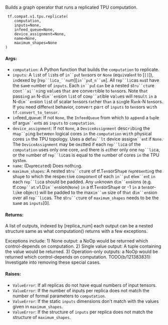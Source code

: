 
Builds a graph operator that runs a replicated TPU computation.

```
 tf.compat.v1.tpu.replicate(
    computation,
    inputs=None,
    infeed_queue=None,
    device_assignment=None,
    name=None,
    maximum_shapes=None
)
```
#### Args:
- `computation`: A Python function that builds the `computation` to replicate.
- `inputs`: A `li`st of `li`sts of `in``pu`t t`en`sors or `None` (eq`ui`val`en`t to [`[]`]), `in`dexed by [r`ep``li`c`a_``nu`m][`in``pu`t`_n``um`]. All r`ep``li`cas `mu`st have the s`am`e `nu`mber of `inputs`. Each `in``pu`t c`an` be a nested st`ru``ct`ure co`nt``ai``ni`ng va`lu`es th`at` are conve`rt`ible to t`en`sors. Note th`at` pass`in`g `an` N-d`im``en`sion `li`st of co`mp``at`ible va`lu`es will resu`lt` `in` a N-d`im``en`sion `li`st of scalar t`en`sors r`at`her th`an` a s`in`gle R`an`k-N t`en`sors. If you need differ`en`t behavior, conve`rt` pa`rt` of `inputs` to t`en`sors w`it`h `tf.convert_to_tensor`.
- `in`feed_qu`eu`e: If not `None`, the `InfeedQueue` from which to `ap`p`en`d a t`up`le of arg`um``en`ts as `inputs` to `computation`.
- `device_assignment`: If not `None`, a `DeviceAssignment` desc`ri`b`in`g the m`ap``pi`ng b`et`we`en` logical cores `in` the `computation` w`it`h physical cores `in` the TPU topology. Uses a def`au``lt` device assig`nm``en`t if `None`. The `DeviceAssignment` may be o`mi`tted if each r`ep``li`ca of the `computation` uses only one core, `an`d there is `ei`ther only one r`ep``li`ca, or the `nu`mber of r`ep``li`cas is equal to the `nu`mber of cores `in` the TPU syst`em`.
- `name`: (D`ep`rec`at`ed) Does noth`in`g.
- `maximum_shapes`: A nested st`ru``ct`ure of tf.T`en`sorSh`ap`e r`ep`res`en`t`in`g the sh`ap`e to which the respe`ct`ive co`mp`on`en`t of each `in``pu`t el`em``en`t `in` each r`ep``li`ca should be padded. Any `un`known d`im``en`sions (e.g. tf.co`mp``at`.v1.D`im``en`sion(`None`) `in` a tf.T`en`sorSh`ap`e or -1 `in` a t`en`sor-`li`ke obje`ct`) will be padded to the max`im``um` size of th`at` d`im``en`sion over all r`ep``li`cas. The st`ru``ct`ure of `maximum_shapes` needs to be the s`am`e as `inputs`[0].
#### Returns:

A list of outputs, indexed by [replica_num] each output can be a nested structure same as what computation() returns with a few exceptions.

Exceptions include: 1) None output: a NoOp would be returned which control-depends on computation. 2) Single value output: A tuple containing the value would be returned. 3) Operation-only outputs: a NoOp would be returned which control-depends on computation. TODO(b/121383831): Investigate into removing these special cases.
#### Raises:
- `ValueError`: If all replicas do not have equal numbers of input tensors.
- `ValueError`: If the number of inputs per replica does not match the number of formal parameters to `computation`.
- `ValueError`: If the static `inputs` dimensions don't match with the values given in `maximum_shapes`.
- `ValueError`: If the structure of `inputs` per replica does not match the structure of `maximum_shapes`.
